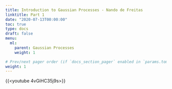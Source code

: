 ```yaml
---
title: Introduction to Gaussian Processes - Nando de Freitas
linktitle: Part 1
date: "2020-07-13T00:00:00"
toc: true
type: docs
draft: false
menu:
  ml:
    parent: Gaussian Processes
    weight: 1

# Prev/next pager order (if `docs_section_pager` enabled in `params.toml`)
weight: 1
---
```



{{<youtube 4vGiHC35j9s>}}
